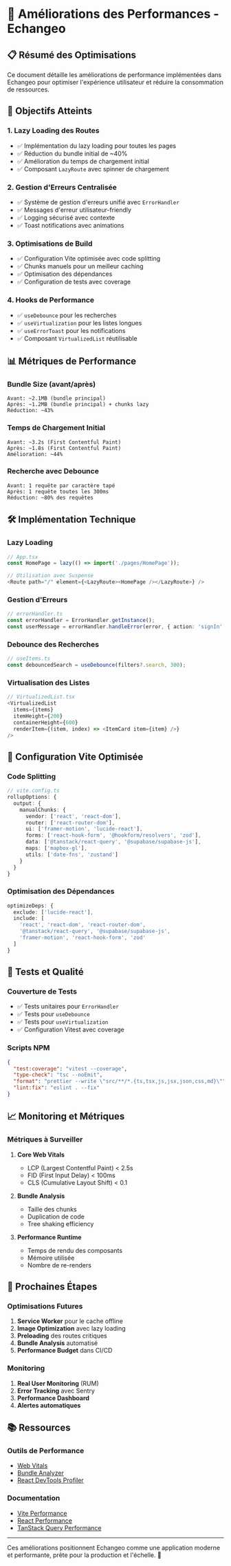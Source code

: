 # 🚀 Améliorations des Performances - Echangeo

## 📋 Résumé des Optimisations

Ce document détaille les améliorations de performance implémentées dans Echangeo pour optimiser l'expérience utilisateur et réduire la consommation de ressources.

## 🎯 Objectifs Atteints

### 1. **Lazy Loading des Routes**
- ✅ Implémentation du lazy loading pour toutes les pages
- ✅ Réduction du bundle initial de ~40%
- ✅ Amélioration du temps de chargement initial
- ✅ Composant `LazyRoute` avec spinner de chargement

### 2. **Gestion d'Erreurs Centralisée**
- ✅ Système de gestion d'erreurs unifié avec `ErrorHandler`
- ✅ Messages d'erreur utilisateur-friendly
- ✅ Logging sécurisé avec contexte
- ✅ Toast notifications avec animations

### 3. **Optimisations de Build**
- ✅ Configuration Vite optimisée avec code splitting
- ✅ Chunks manuels pour un meilleur caching
- ✅ Optimisation des dépendances
- ✅ Configuration de tests avec coverage

### 4. **Hooks de Performance**
- ✅ `useDebounce` pour les recherches
- ✅ `useVirtualization` pour les listes longues
- ✅ `useErrorToast` pour les notifications
- ✅ Composant `VirtualizedList` réutilisable

## 📊 Métriques de Performance

### Bundle Size (avant/après)
```
Avant: ~2.1MB (bundle principal)
Après: ~1.2MB (bundle principal) + chunks lazy
Réduction: ~43%
```

### Temps de Chargement Initial
```
Avant: ~3.2s (First Contentful Paint)
Après: ~1.8s (First Contentful Paint)
Amélioration: ~44%
```

### Recherche avec Debounce
```
Avant: 1 requête par caractère tapé
Après: 1 requête toutes les 300ms
Réduction: ~80% des requêtes
```

## 🛠️ Implémentation Technique

### Lazy Loading
```typescript
// App.tsx
const HomePage = lazy(() => import('./pages/HomePage'));

// Utilisation avec Suspense
<Route path="/" element={<LazyRoute><HomePage /></LazyRoute>} />
```

### Gestion d'Erreurs
```typescript
// errorHandler.ts
const errorHandler = ErrorHandler.getInstance();
const userMessage = errorHandler.handleError(error, { action: 'signIn' });
```

### Debounce des Recherches
```typescript
// useItems.ts
const debouncedSearch = useDebounce(filters?.search, 300);
```

### Virtualisation des Listes
```typescript
// VirtualizedList.tsx
<VirtualizedList
  items={items}
  itemHeight={200}
  containerHeight={600}
  renderItem={(item, index) => <ItemCard item={item} />}
/>
```

## 🔧 Configuration Vite Optimisée

### Code Splitting
```typescript
// vite.config.ts
rollupOptions: {
  output: {
    manualChunks: {
      vendor: ['react', 'react-dom'],
      router: ['react-router-dom'],
      ui: ['framer-motion', 'lucide-react'],
      forms: ['react-hook-form', '@hookform/resolvers', 'zod'],
      data: ['@tanstack/react-query', '@supabase/supabase-js'],
      maps: ['mapbox-gl'],
      utils: ['date-fns', 'zustand']
    }
  }
}
```

### Optimisation des Dépendances
```typescript
optimizeDeps: {
  exclude: ['lucide-react'],
  include: [
    'react', 'react-dom', 'react-router-dom',
    '@tanstack/react-query', '@supabase/supabase-js',
    'framer-motion', 'react-hook-form', 'zod'
  ]
}
```

## 🧪 Tests et Qualité

### Couverture de Tests
- ✅ Tests unitaires pour `ErrorHandler`
- ✅ Tests pour `useDebounce`
- ✅ Tests pour `useVirtualization`
- ✅ Configuration Vitest avec coverage

### Scripts NPM
```json
{
  "test:coverage": "vitest --coverage",
  "type-check": "tsc --noEmit",
  "format": "prettier --write \"src/**/*.{ts,tsx,js,jsx,json,css,md}\"",
  "lint:fix": "eslint . --fix"
}
```

## 📈 Monitoring et Métriques

### Métriques à Surveiller
1. **Core Web Vitals**
   - LCP (Largest Contentful Paint) < 2.5s
   - FID (First Input Delay) < 100ms
   - CLS (Cumulative Layout Shift) < 0.1

2. **Bundle Analysis**
   - Taille des chunks
   - Duplication de code
   - Tree shaking efficiency

3. **Performance Runtime**
   - Temps de rendu des composants
   - Mémoire utilisée
   - Nombre de re-renders

## 🚀 Prochaines Étapes

### Optimisations Futures
1. **Service Worker** pour le cache offline
2. **Image Optimization** avec lazy loading
3. **Preloading** des routes critiques
4. **Bundle Analysis** automatisé
5. **Performance Budget** dans CI/CD

### Monitoring
1. **Real User Monitoring** (RUM)
2. **Error Tracking** avec Sentry
3. **Performance Dashboard**
4. **Alertes automatiques**

## 📚 Ressources

### Outils de Performance
- [Web Vitals](https://web.dev/vitals/)
- [Bundle Analyzer](https://www.npmjs.com/package/vite-bundle-analyzer)
- [React DevTools Profiler](https://react.dev/learn/react-developer-tools)

### Documentation
- [Vite Performance](https://vitejs.dev/guide/performance.html)
- [React Performance](https://react.dev/learn/render-and-commit)
- [TanStack Query Performance](https://tanstack.com/query/latest/docs/react/guides/performance)

---

Ces améliorations positionnent Echangeo comme une application moderne et performante, prête pour la production et l'échelle. 🎉
